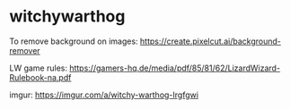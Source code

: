 # witchywarthog

To remove background on images: https://create.pixelcut.ai/background-remover

LW game rules: https://gamers-hq.de/media/pdf/85/81/62/LizardWizard-Rulebook-na.pdf

imgur: https://imgur.com/a/witchy-warthog-Irgfgwi